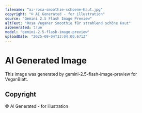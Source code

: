 ```yaml
---
filename: "ai-rosa-smoothie-schoene-haut.jpg"
copyright: "© AI Generated - for illustration"
source: "Gemini 2.5 Flash Image Preview"
altText: "Rosa Veganer Smoothie für strahlend schöne Haut"
aiGenerated: true
model: "gemini-2.5-flash-image-preview"
uploadDate: "2025-09-04T13:04:00.671Z"
---
```


# AI Generated Image

This image was generated by gemini-2.5-flash-image-preview for VeganBlatt.

## Copyright
© AI Generated - for illustration
